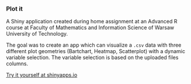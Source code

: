 ### Plot it

A Shiny application created during home assignment at an Advanced R course at Faculty of Mathematics and Information Science of Warsaw University of Technology.

The goal was to create an app which can visualize a `.csv` data with three different plot geometries (Bartchart, Heatmap, Scatterplot) with a dynamic variable selection. The variable selection is based on the uploaded files columns.

[Try it yourself at shinyapps.io](https://makowskit.shinyapps.io/plotit/)
